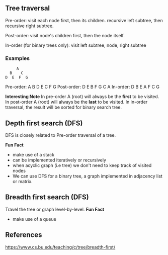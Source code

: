 ## Tree traversal

Pre-order: visit each node first, then its children. recursive left subtree, then recursive right subtree.

Post-order: visit node's children first, then the node itself.

In-order (for binary trees only): visit left subtree, node, right subtree

### Examples

```
     A
  B    C
D  E  F  G
```

Pre-order: A B D E C F G
Post-order: D E B F G C A
In-order: D B E A F C G

**Interesting Note**
In pre-order A (root) will always be the **first** to be visited.
In post-order A (root) will always be the **last** to be visited.
In in-order traversal, the result will be sorted for binary search tree.

## Depth first search (DFS)

DFS is closely related to Pre-order traversal of a tree.

**Fun Fact**

- make use of a stack
- can be implemented iteratively or recursively
- when acyclic graph (i.e tree) we don't need to keep track of visited nodes
- We can use DFS for a binary tree, a graph implemented in adjacency list or matrix.

## Breadth first search (DFS)

Travel the tree or graph level-by-level.
**Fun Fact**

- make use of a queue
  <!-- - can be implemented iteratively or recursively -->

## References

https://www.cs.bu.edu/teaching/c/tree/breadth-first/

